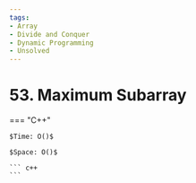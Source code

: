 ```yaml
---
tags:
- Array
- Divide and Conquer
- Dynamic Programming
- Unsolved
---
```



# 53. Maximum Subarray

=== "C++"

    $Time: O()$

    $Space: O()$

    ``` c++
    ```